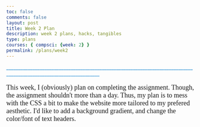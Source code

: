 ```yaml
---
toc: false
comments: false
layout: post
title: Week 2 Plan
description: week 2 plans, hacks, tangibles
type: plans
courses: { compsci: {week: 2} }
permalink: /plans/week2
---
```




<p style="color:rgb(9, 127, 206);"> _____________________________________________________________________________________________________________________</p>

<p style="font-family:Gill Sans; font-size:18px;">This week, I (obviously) plan on completing the assignment. Though, the assignment shouldn't more than a day. Thus, my plan is to mess with the CSS a bit to make the website more tailored to my prefered aesthetic. I'd like to add a background gradient, and change the color/font of text headers. </p>





